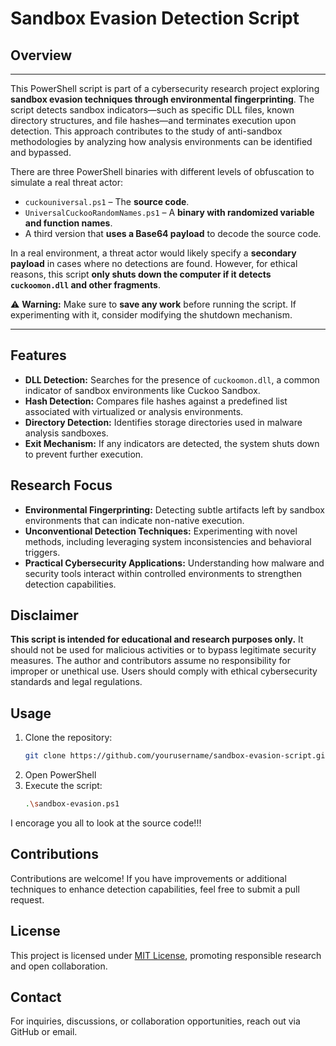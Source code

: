
# Sandbox Evasion Detection Script

## Overview
---

This PowerShell script is part of a cybersecurity research project exploring **sandbox evasion techniques through environmental fingerprinting**. The script detects sandbox indicators—such as specific DLL files, known directory structures, and file hashes—and terminates execution upon detection. This approach contributes to the study of anti-sandbox methodologies by analyzing how analysis environments can be identified and bypassed.

There are three PowerShell binaries with different levels of obfuscation to simulate a real threat actor:
- `cuckouniversal.ps1` – The **source code**.
- `UniversalCuckooRandomNames.ps1` – A **binary with randomized variable and function names**.
- A third version that **uses a Base64 payload** to decode the source code.

In a real environment, a threat actor would likely specify a **secondary payload** in cases where no detections are found. However, for ethical reasons, this script **only shuts down the computer if it detects `cuckoomon.dll` and other fragments**. 

⚠️ **Warning:** Make sure to **save any work** before running the script. If experimenting with it, consider modifying the shutdown mechanism.

---
## Features
- **DLL Detection:** Searches for the presence of `cuckoomon.dll`, a common indicator of sandbox environments like Cuckoo Sandbox.
- **Hash Detection:** Compares file hashes against a predefined list associated with virtualized or analysis environments.
- **Directory Detection:** Identifies storage directories used in malware analysis sandboxes.
- **Exit Mechanism:** If any indicators are detected, the system shuts down to prevent further execution.

## Research Focus
- **Environmental Fingerprinting:** Detecting subtle artifacts left by sandbox environments that can indicate non-native execution.
- **Unconventional Detection Techniques:** Experimenting with novel methods, including leveraging system inconsistencies and behavioral triggers.
- **Practical Cybersecurity Applications:** Understanding how malware and security tools interact within controlled environments to strengthen detection capabilities.

## Disclaimer
**This script is intended for educational and research purposes only.** It should not be used for malicious activities or to bypass legitimate security measures. The author and contributors assume no responsibility for improper or unethical use. Users should comply with ethical cybersecurity standards and legal regulations.

## Usage
1. Clone the repository:
   ```sh
   git clone https://github.com/yourusername/sandbox-evasion-script.git
   ```
2. Open PowerShell
3. Execute the script:
   ```sh
   .\sandbox-evasion.ps1
   ```
I encorage you all to look at the source code!!!

## Contributions
Contributions are welcome! If you have improvements or additional techniques to enhance detection capabilities, feel free to submit a pull request.

## License
This project is licensed under [MIT License](LICENSE), promoting responsible research and open collaboration.

## Contact
For inquiries, discussions, or collaboration opportunities, reach out via GitHub or email.


